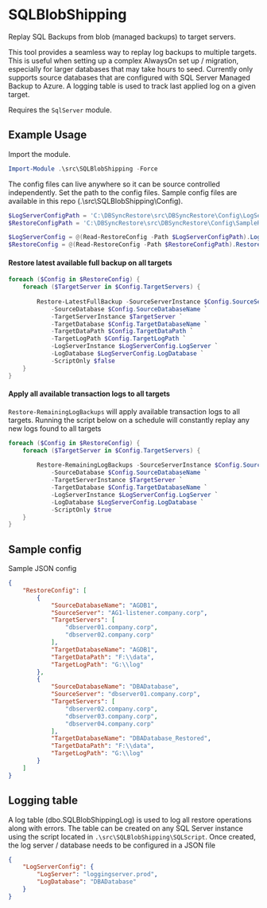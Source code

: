# SQLBlobShipping

Replay SQL Backups from blob (managed backups) to target servers.

This tool provides a seamless way to replay log backups to multiple targets. This is useful when setting up a complex AlwaysOn set up / migration, especially for larger databases that may take hours to seed. Currently only supports source databases that are configured with SQL Server Managed Backup to Azure. A logging table is used to track last applied log on a given target.

Requires the `SqlServer` module.

## Example Usage

Import the module.

```powershell
Import-Module .\src\SQLBlobShipping -Force
```

The config files can live anywhere so it can be source controlled independently. Set the path to the config files. Sample config files are available in this repo (.\src\SQLBlobShipping\Config). 
```powershell
$LogServerConfigPath = 'C:\DBSyncRestore\src\DBSyncRestore\Config\LogServer.config.json'
$RestoreConfigPath = 'C:\DBSyncRestore\src\DBSyncRestore\Config\SampleRestore.config.json'

$LogServerConfig = @(Read-RestoreConfig -Path $LogServerConfigPath).LogServerConfig
$RestoreConfig = @(Read-RestoreConfig -Path $RestoreConfigPath).RestoreConfig
```

#### Restore latest available full backup on all targets
```powershell
foreach ($Config in $RestoreConfig) {
    foreach ($TargetServer in $Config.TargetServers) {
    
        Restore-LatestFullBackup -SourceServerInstance $Config.SourceServer `
            -SourceDatabase $Config.SourceDatabaseName `
            -TargetServerInstance $TargetServer `
            -TargetDatabase $Config.TargetDatabaseName `
            -TargetDataPath $Config.TargetDataPath `
            -TargetLogPath $Config.TargetLogPath `
            -LogServerInstance $LogServerConfig.LogServer `
            -LogDatabase $LogServerConfig.LogDatabase `
            -ScriptOnly $false 
    }
}
```

#### Apply all available transaction logs to all targets

`Restore-RemainingLogBackups` will apply available transaction logs to all targets. Running the script below on a schedule will constantly replay any new logs found to all targets

```powershell
foreach ($Config in $RestoreConfig) {
    foreach ($TargetServer in $Config.TargetServers) {
    
        Restore-RemainingLogBackups -SourceServerInstance $Config.SourceServer `
            -SourceDatabase $Config.SourceDatabaseName `
            -TargetServerInstance $TargetServer `
            -TargetDatabase $Config.TargetDatabaseName `
            -LogServerInstance $LogServerConfig.LogServer `
            -LogDatabase $LogServerConfig.LogDatabase `
            -ScriptOnly $true
    }
}
```

## Sample config

Sample JSON config

```JSON
{
    "RestoreConfig": [
        {
            "SourceDatabaseName": "AGDB1",
            "SourceServer": "AG1-listener.company.corp",
            "TargetServers": [
                "dbserver01.company.corp",
                "dbserver02.company.corp"
            ],
            "TargetDatabaseName": "AGDB1",
            "TargetDataPath": "F:\\data",
            "TargetLogPath": "G:\\log"
        },
        {
            "SourceDatabaseName": "DBADatabase",
            "SourceServer": "dbserver01.company.corp",
            "TargetServers": [
                "dbserver02.company.corp",
                "dbserver03.company.corp",
                "dbserver04.company.corp"
            ],
            "TargetDatabaseName": "DBADatabase_Restored",
            "TargetDataPath": "F:\\data",
            "TargetLogPath": "G:\\log"
        }
    ]
}
```

## Logging table
A log table (dbo.SQLBlobShippingLog) is used to log all restore operations along with errors. The table can be created on any SQL Server instance using the script located in `.\src\SQLBlobShipping\SQLScript`.
Once created, the log server / database needs to be configured in a JSON file

```JSON
{
    "LogServerConfig": {
        "LogServer": "loggingserver.prod",
        "LogDatabase": "DBADatabase"
    }
}
```

